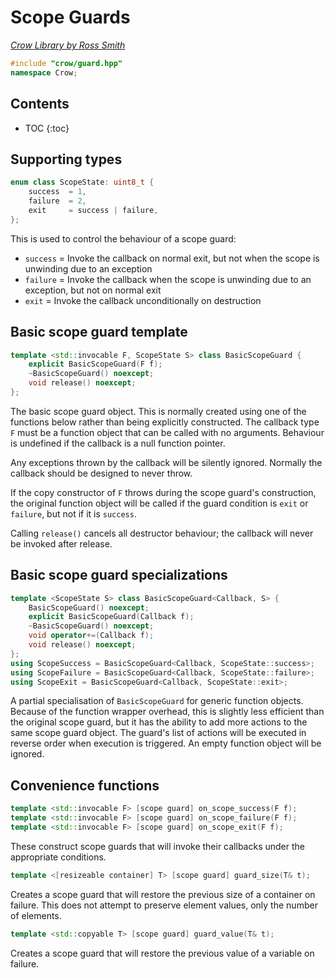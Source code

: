 # Scope Guards

_[Crow Library by Ross Smith](index.html)_

```c++
#include "crow/guard.hpp"
namespace Crow;
```

## Contents

* TOC
{:toc}

## Supporting types

```c++
enum class ScopeState: uint8_t {
    success  = 1,
    failure  = 2,
    exit     = success | failure,
};
```

This is used to control the behaviour of a scope guard:

* `success` = Invoke the callback on normal exit, but not when the scope is unwinding due to an exception
* `failure` = Invoke the callback when the scope is unwinding due to an exception, but not on normal exit
* `exit` = Invoke the callback unconditionally on destruction

## Basic scope guard template

```c++
template <std::invocable F, ScopeState S> class BasicScopeGuard {
    explicit BasicScopeGuard(F f);
    ~BasicScopeGuard() noexcept;
    void release() noexcept;
};
```

The basic scope guard object. This is normally created using one of the
functions below rather than being explicitly constructed. The callback type
`F` must be a function object that can be called with no arguments. Behaviour
is undefined if the callback is a null function pointer.

Any exceptions thrown by the callback will be silently ignored. Normally the
callback should be designed to never throw.

If the copy constructor of `F` throws during the scope guard's construction,
the original function object will be called if the guard condition is `exit`
or `failure`, but not if it is `success`.

Calling `release()` cancels all destructor behaviour; the callback will never
be invoked after release.

## Basic scope guard specializations

```c++
template <ScopeState S> class BasicScopeGuard<Callback, S> {
    BasicScopeGuard() noexcept;
    explicit BasicScopeGuard(Callback f);
    ~BasicScopeGuard() noexcept;
    void operator+=(Callback f);
    void release() noexcept;
};
using ScopeSuccess = BasicScopeGuard<Callback, ScopeState::success>;
using ScopeFailure = BasicScopeGuard<Callback, ScopeState::failure>;
using ScopeExit = BasicScopeGuard<Callback, ScopeState::exit>;
```

A partial specialisation of `BasicScopeGuard` for generic function objects.
Because of the function wrapper overhead, this is slightly less efficient
than the original scope guard, but it has the ability to add more actions to
the same scope guard object. The guard's list of actions will be executed in
reverse order when execution is triggered. An empty function object will be
ignored.

## Convenience functions

```c++
template <std::invocable F> [scope guard] on_scope_success(F f);
template <std::invocable F> [scope guard] on_scope_failure(F f);
template <std::invocable F> [scope guard] on_scope_exit(F f);
```

These construct scope guards that will invoke their callbacks under the
appropriate conditions.

```c++
template <[resizeable container] T> [scope guard] guard_size(T& t);
```

Creates a scope guard that will restore the previous size of a container on
failure. This does not attempt to preserve element values, only the number of
elements.

```c++
template <std::copyable T> [scope guard] guard_value(T& t);
```

Creates a scope guard that will restore the previous value of a variable on
failure.
